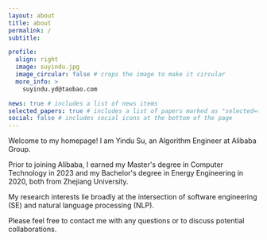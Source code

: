 ```yaml
---
layout: about
title: about
permalink: /
subtitle: 

profile:
  align: right
  image: suyindu.jpg
  image_circular: false # crops the image to make it circular
  more_info: >
    suyindu.yd@taobao.com

news: true # includes a list of news items
selected_papers: true # includes a list of papers marked as "selected={true}"
social: false # includes social icons at the bottom of the page
---
```


Welcome to my homepage! I am Yindu Su, an Algorithm Engineer at Alibaba Group.

Prior to joining Alibaba, I earned my Master's degree in Computer Technology in 2023 and my Bachelor's degree in Energy Engineering in 2020, both from Zhejiang University.

My research interests lie broadly at the intersection of software engineering (SE) and natural language processing (NLP).

Please feel free to contact me with any questions or to discuss potential collaborations.
